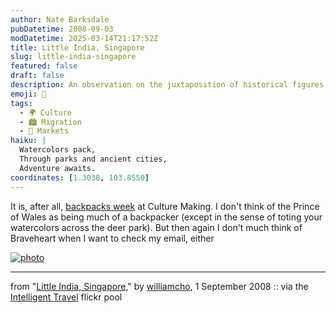 ```yaml
---
author: Nate Barksdale
pubDatetime: 2008-09-03
modDatetime: 2025-03-14T21:17:52Z
title: Little India, Singapore
slug: little-india-singapore
featured: false
draft: false
description: An observation on the juxtaposition of historical figures and modern conveniences, inspired by thoughts on culture and everyday items.
emoji: 🎒
tags:
  - 🌍 Culture
  - 🏙️ Migration
  - 🏪 Markets
haiku: |
  Watercolors pack,  
  Through parks and ancient cities,  
  Adventure awaits.
coordinates: [1.3038, 103.8550]
---
```


It is, after all, [backpacks week](http://www.culture-making.com/five_questions/backpacks) at Culture Making. I don't think of the Prince of Wales as being much of a backpacker (except in the sense of toting your watercolors across the deer park). But then again I don't much think of Braveheart when I want to check my email, either

[![photo](http://culture-making.com/media/2820252134_93e7055158_o.jpg)](http://www.flickr.com/photos/adforce1/2820252134/)

---

from "[Little India, Singapore](http://www.flickr.com/photos/adforce1/2820252134/)," by [williamcho](http://www.flickr.com/photos/adforce1/), 1 September 2008 :: via the [Intelligent Travel](http://www.flickr.com/groups/intelligent_travel/pool/) flickr pool
